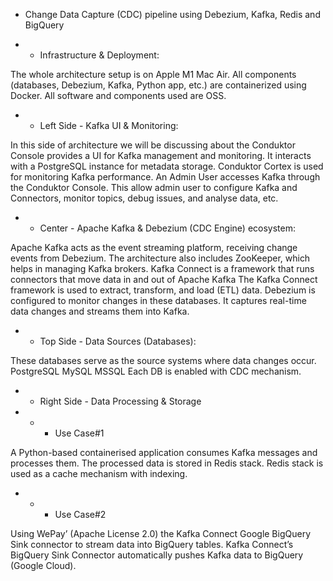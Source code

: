 - Change Data Capture (CDC) pipeline using Debezium, Kafka, Redis and BigQuery

- - Infrastructure & Deployment:

The whole architecture setup is on Apple M1 Mac Air.
All components (databases, Debezium, Kafka, Python app, etc.) are containerized using Docker.
All software and components used are OSS.

- - Left Side - Kafka UI & Monitoring:

In this side of architecture we will be discussing about the Conduktor Console provides a UI for Kafka management and monitoring. It interacts with a PostgreSQL instance for metadata storage. Conduktor Cortex is used for monitoring Kafka performance.
An Admin User accesses Kafka through the Conduktor Console. This allow admin user to configure Kafka and Connectors, monitor topics, debug issues, and analyse data, etc.

- - Center - Apache Kafka & Debezium (CDC Engine) ecosystem:

Apache Kafka acts as the event streaming platform, receiving change events from Debezium.
The architecture also includes ZooKeeper, which helps in managing Kafka brokers.
Kafka Connect is a framework that runs connectors that move data in and out of Apache Kafka
The Kafka Connect framework is used to extract, transform, and load (ETL) data.
Debezium is configured to monitor changes in these databases.
It captures real-time data changes and streams them into Kafka.

- - Top Side - Data Sources (Databases):

These databases serve as the source systems where data changes occur.
PostgreSQL
MySQL
MSSQL
Each DB is enabled with CDC mechanism.

- - Right Side - Data Processing & Storage

- - - Use Case#1

A Python-based containerised application consumes Kafka messages and processes them.
The processed data is stored in Redis stack. Redis stack is used as a cache mechanism with indexing.

- - - Use Case#2

Using WePay’ (Apache License 2.0) the Kafka Connect Google BigQuery Sink connector to stream data into BigQuery tables. Kafka Connect’s BigQuery Sink Connector automatically pushes Kafka data to BigQuery (Google Cloud).
